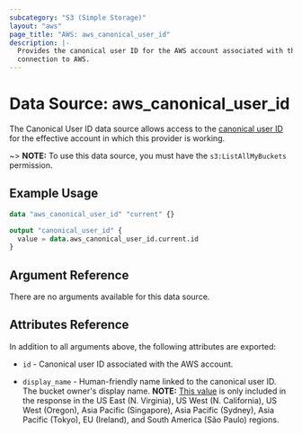```yaml
---
subcategory: "S3 (Simple Storage)"
layout: "aws"
page_title: "AWS: aws_canonical_user_id"
description: |-
  Provides the canonical user ID for the AWS account associated with the provider
  connection to AWS.
---
```


# Data Source: aws_canonical_user_id

The Canonical User ID data source allows access to the [canonical user ID](http://docs.aws.amazon.com/general/latest/gr/acct-identifiers.html)
for the effective account in which this provider is working.  

~> **NOTE:** To use this data source, you must have the `s3:ListAllMyBuckets` permission.

## Example Usage

```terraform
data "aws_canonical_user_id" "current" {}

output "canonical_user_id" {
  value = data.aws_canonical_user_id.current.id
}
```

## Argument Reference

There are no arguments available for this data source.

## Attributes Reference

In addition to all arguments above, the following attributes are exported:

* `id` - Canonical user ID associated with the AWS account.

* `display_name` - Human-friendly name linked to the canonical user ID. The bucket owner's display name. **NOTE:** [This value](https://docs.aws.amazon.com/AmazonS3/latest/API/RESTServiceGET.html) is only included in the response in the US East (N. Virginia), US West (N. California), US West (Oregon), Asia Pacific (Singapore), Asia Pacific (Sydney), Asia Pacific (Tokyo), EU (Ireland), and South America (São Paulo) regions.
